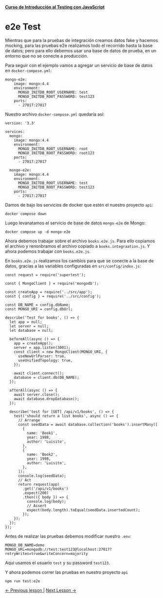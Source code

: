 **[Curso de Introducción al Testing con JavaScript](./../README.md)**

# e2e Test
Mientras que para la pruebas de integración creamos datos fake y hacemos mocking, para las pruebas e2e realizamos todo el recorrido hasta la base de datos; pero para ello debemos usar una base de datos de prueba, en un entorno que no se conecte a producción.

Para seguir con el ejemplo vamos a agregar un servicio de base de datos en `docker-compose.yml`:
```
mongo-e2e:
    image: mongo:4.4
    environment:
      MONGO_INITDB_ROOT_USERNAME: test
      MONGO_INITDB_ROOT_PASSWORD: test123
    ports:
      - 27017:27017
```
Nuestro archivo `docker-compose.yml` quedaría así:
```
version: '3.3'

services:
  mongo:
    image: mongo:4.4
    environment:
      MONGO_INITDB_ROOT_USERNAME: root
      MONGO_INITDB_ROOT_PASSWORD: root123
    ports:
      - 27017:27017

  mongo-e2e:
    image: mongo:4.4
    environment:
      MONGO_INITDB_ROOT_USERNAME: test
      MONGO_INITDB_ROOT_PASSWORD: test123
    ports:
      - 27017:27017
```
Damos de bajo los servicios de docker que estén el nuestro proyecto `api`:
```
docker compose down
```
Luego levanatamos el servicio de base de datos `mongo-e2e` de Mongo:
```
docker compose up -d mongo-e2e
```

Ahora debemos trabajar sobre el archivo `books.e2e.js`. Para ello copiamos el archivo y renonbramos el archivo copiado a `books.integraation.js`. Y ahora podemos trabajar con `books.e2e.js`.

En `books.e2e.js` realizamos los cambios para que se conecte a la base de datos, gracias a las variables configuradas en `src/config/index.js`:
```
const request = require('supertest');

const { MongoClient } = require('mongodb');

const createApp = require('../src/app');
const { config } = require('../src/config');

const DB_NAME = config.dbName;
const MONGO_URI = config.dbUrl;

describe('Test for books', () => {
  let app = null;
  let server = null;
  let database = null;

  beforeAll(async () => {
    app = createApp();
    server = app.listen(3001);
    const client = new MongoClient(MONGO_URI, {
      useNewUrlParser: true,
      useUnifiedTopology: true,
    });

    await client.connect();
    database = client.db(DB_NAME);
  });

  afterAll(async () => {
    await server.close();
    await database.dropDatabase();
  });

  describe('test for [GET] /api/v1/books', () => {
    test('should return a list books', async () => {
      // Arrange
      const seedData = await database.collection('books').insertMany([
        {
          name: 'Book1',
          year: 1998,
          author: 'Luisito',
        },
        {
          name: 'Book2',
          year: 1998,
          author: 'Luisito',
        },
      ]);
      console.log(seedData);
      // Act
      return request(app)
        .get('/api/v1/books')
        .expect(200)
        .then(({ body }) => {
          console.log(body);
          // Assert
          expect(body.length).toEqual(seedData.insertedCount);
        });
    });
  });
});
```

Antes de realizar las pruebas debemos modificar nuestro `.env`:
```
MONGO_DB_NAME=demo
MONGO_URL=mongodb://test:test123@localhost:27017?retryWrites=true&writeConcern=majority
```

Aquí usamos el usuario `test` y su password `test123`.

Y ahora podemos correr las pruebas en nuestro proyecto `api`
```
npm run test:e2e
```

[<- Previous lesson |](./3-2-integration-test.md)
[Next Lesson ->](./3-4-ui-test.md)
